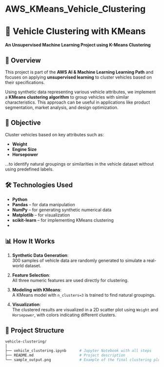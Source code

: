 # AWS_KMeans_Vehicle_Clustering
# 🚗 Vehicle Clustering with KMeans  
**An Unsupervised Machine Learning Project using K-Means Clustering**

## 📌 Overview

This project is part of the **AWS AI & Machine Learning Learning Path** and focuses on applying **unsupervised learning** to cluster vehicles based on their specifications.

Using synthetic data representing various vehicle attributes, we implement a **KMeans clustering algorithm** to group vehicles with similar characteristics. This approach can be useful in applications like product segmentation, market analysis, and design optimization.

## 🎯 Objective

Cluster vehicles based on key attributes such as:

- **Weight**
- **Engine Size**
- **Horsepower**

…to identify natural groupings or similarities in the vehicle dataset without using predefined labels.

## 🛠️ Technologies Used

- **Python**
- **Pandas** – for data manipulation  
- **NumPy** – for generating synthetic numerical data  
- **Matplotlib** – for visualization  
- **scikit-learn** – for implementing KMeans clustering
- 
## 📊 How It Works

1. **Synthetic Data Generation**:  
   300 samples of vehicle data are randomly generated to simulate a real-world dataset.

2. **Feature Selection**:  
   All three numeric features are used directly for clustering.

3. **Modeling with KMeans**:  
   A KMeans model with `n_clusters=3` is trained to find natural groupings.

4. **Visualization**:  
   The clustered results are visualized in a 2D scatter plot using `Weight` and `Horsepower`, with colors indicating different clusters.

## 📁 Project Structure

```bash
vehicle-clustering/
│
├── vehicle_clustering.ipynb      # Jupyter Notebook with all steps
├── README.md                     # Project description
└── sample_output.png             # Example of the final clustering plot
